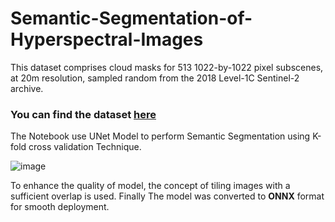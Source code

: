 # Semantic-Segmentation-of-Hyperspectral-Images

This dataset comprises cloud masks for 513 1022-by-1022 pixel subscenes, at 20m resolution, sampled random from the 2018 Level-1C Sentinel-2 archive.
### You can find the dataset [here](https://zenodo.org/record/4172871#.ZBqL8XZBxD-)

The Notebook use UNet Model to perform Semantic Segmentation using K-fold cross validation Technique.

![image](https://user-images.githubusercontent.com/86932331/226808269-a7e93bed-05b7-404a-bb16-43acc1612171.png)

To enhance the quality of model, the concept of tiling images with a sufficient overlap is used. Finally The model was converted to **ONNX** format for smooth deployment.

